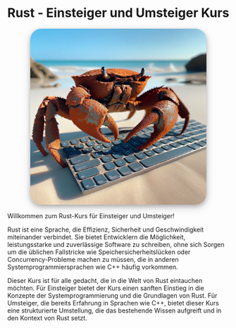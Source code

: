 # Rust - Einsteiger und Umsteiger Kurs
<center>
<img src="crab.webp" alt="drawing" width="400" style="border-radius: 25px; box-shadow: 0 4px 8px 0 rgba(0, 0, 0, 0.2), 0 6px 20px 0 rgba(0, 0, 0, 0.19);" />
</center>


Willkommen zum Rust-Kurs für Einsteiger und Umsteiger!

Rust ist eine Sprache, die Effizienz, Sicherheit und Geschwindigkeit miteinander verbindet. Sie bietet Entwicklern die Möglichkeit, leistungsstarke und zuverlässige Software zu schreiben, ohne sich Sorgen um die üblichen Fallstricke wie Speichersicherheitslücken oder Concurrency-Probleme machen zu müssen, die in anderen Systemprogrammiersprachen wie C++ häufig vorkommen.

Dieser Kurs ist für alle gedacht, die in die Welt von Rust eintauchen möchten. Für Einsteiger bietet der Kurs einen sanften Einstieg in die Konzepte der Systemprogrammierung und die Grundlagen von Rust. Für Umsteiger, die bereits Erfahrung in Sprachen wie C++, bietet dieser Kurs eine strukturierte Umstellung, die das bestehende Wissen aufgreift und in den Kontext von Rust setzt.

